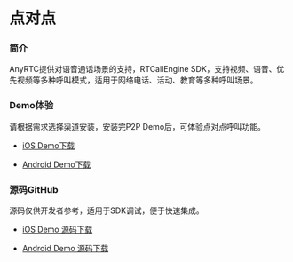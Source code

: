 # 点对点

### 简介

AnyRTC提供对语音通话场景的支持，RTCallEngine SDK，支持视频、语音、优先视频等多种呼叫模式，适用于网络电话、活动、教育等多种呼叫场景。

### Demo体验

请根据需求选择渠道安装，安装完P2P Demo后，可体验点对点呼叫功能。

- [iOS Demo下载](https://fir.im/sbue)

- [Android Demo下载](https://www.pgyer.com/3blO)

### 源码GitHub

源码仅供开发者参考，适用于SDK调试，便于快速集成。

- [iOS Demo 源码下载](https://github.com/anyRTC/anyRTC-P2P-iOS)

- [Android Demo 源码下载](https://github.com/anyRTC/anyRTC-P2P-Android)
